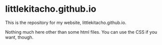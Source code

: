 # littlekitacho.github.io

This is the repository for my website, littlekitacho.github.io.

Nothing much here other than some html files.  You can use the CSS if you want,
though.
